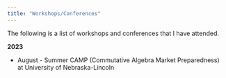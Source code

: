 ```yaml
---
title: "Workshops/Conferences"
---
```


The following is a list of workshops and conferences that I have attended.

**2023**
- August - Summer CAMP (Commutative Algebra Market Preparedness) at University of Nebraska-Lincoln
